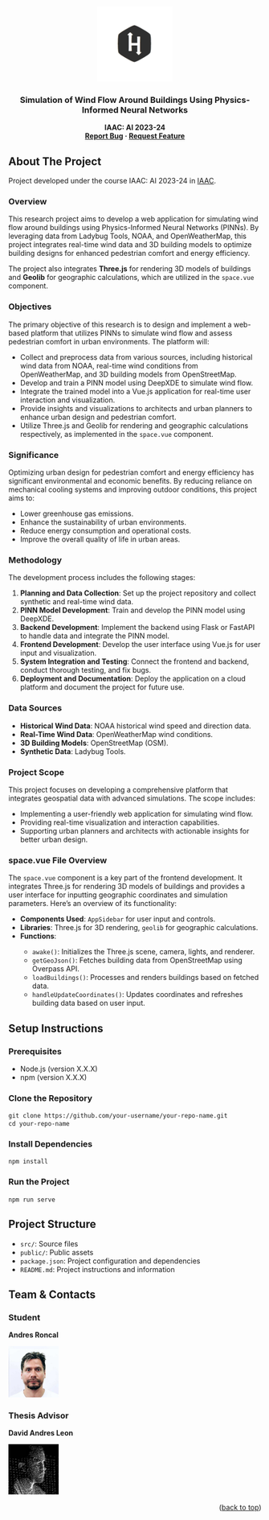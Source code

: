 <!-- PROJECT LOGO -->
<br />
<div align="center">
    <img src="./doc/img/logo.jpg" alt="Logo" width="150">
  <h3 align="center">Simulation of Wind Flow Around Buildings Using Physics-Informed Neural Networks</h3>
  <p align="center" style="font-weight: bold;">IAAC: AI 2023-24<br>
    <a href="mailto:andres.roncal@students.iaac.net">Report Bug</a>
    ·
    <a href="mailto:andres.roncal@students.iaac.net">Request Feature</a>
  </p>
</div>

<h2>About The Project</h2>

<p>Project developed under the course IAAC: AI 2023-24 in <a href="https://iaac.net/">IAAC</a>.</p>

<h3>Overview</h3>

<p>This research project aims to develop a web application for simulating wind flow around buildings using Physics-Informed Neural Networks (PINNs). By leveraging data from Ladybug Tools, NOAA, and OpenWeatherMap, this project integrates real-time wind data and 3D building models to optimize building designs for enhanced pedestrian comfort and energy efficiency.</p>

<p>The project also integrates <strong>Three.js</strong> for rendering 3D models of buildings and <strong>Geolib</strong> for geographic calculations, which are utilized in the <code>space.vue</code> component.</p>

<h3>Objectives</h3>

<p>The primary objective of this research is to design and implement a web-based platform that utilizes PINNs to simulate wind flow and assess pedestrian comfort in urban environments. The platform will:</p>
<ul>
  <li>Collect and preprocess data from various sources, including historical wind data from NOAA, real-time wind conditions from OpenWeatherMap, and 3D building models from OpenStreetMap.</li>
  <li>Develop and train a PINN model using DeepXDE to simulate wind flow.</li>
  <li>Integrate the trained model into a Vue.js application for real-time user interaction and visualization.</li>
  <li>Provide insights and visualizations to architects and urban planners to enhance urban design and pedestrian comfort.</li>
  <li>Utilize Three.js and Geolib for rendering and geographic calculations respectively, as implemented in the <code>space.vue</code> component.</li>
</ul>

<h3>Significance</h3>

<p>Optimizing urban design for pedestrian comfort and energy efficiency has significant environmental and economic benefits. By reducing reliance on mechanical cooling systems and improving outdoor conditions, this project aims to:</p>
<ul>
  <li>Lower greenhouse gas emissions.</li>
  <li>Enhance the sustainability of urban environments.</li>
  <li>Reduce energy consumption and operational costs.</li>
  <li>Improve the overall quality of life in urban areas.</li>
</ul>

<h3>Methodology</h3>

<p>The development process includes the following stages:</p>
<ol>
  <li><strong>Planning and Data Collection</strong>: Set up the project repository and collect synthetic and real-time wind data.</li>
  <li><strong>PINN Model Development</strong>: Train and develop the PINN model using DeepXDE.</li>
  <li><strong>Backend Development</strong>: Implement the backend using Flask or FastAPI to handle data and integrate the PINN model.</li>
  <li><strong>Frontend Development</strong>: Develop the user interface using Vue.js for user input and visualization.</li>
  <li><strong>System Integration and Testing</strong>: Connect the frontend and backend, conduct thorough testing, and fix bugs.</li>
  <li><strong>Deployment and Documentation</strong>: Deploy the application on a cloud platform and document the project for future use.</li>
</ol>

<h3>Data Sources</h3>
<ul>
  <li><strong>Historical Wind Data</strong>: NOAA historical wind speed and direction data.</li>
  <li><strong>Real-Time Wind Data</strong>: OpenWeatherMap wind conditions.</li>
  <li><strong>3D Building Models</strong>: OpenStreetMap (OSM).</li>
  <li><strong>Synthetic Data</strong>: Ladybug Tools.</li>
</ul>

<h3>Project Scope</h3>

<p>This project focuses on developing a comprehensive platform that integrates geospatial data with advanced simulations. The scope includes:</p>
<ul>
  <li>Implementing a user-friendly web application for simulating wind flow.</li>
  <li>Providing real-time visualization and interaction capabilities.</li>
  <li>Supporting urban planners and architects with actionable insights for better urban design.</li>
</ul>

<h3>space.vue File Overview</h3>

<p>The <code>space.vue</code> component is a key part of the frontend development. It integrates Three.js for rendering 3D models of buildings and provides a user interface for inputting geographic coordinates and simulation parameters. Here’s an overview of its functionality:</p>
<ul>
  <li><strong>Components Used</strong>: <code>AppSidebar</code> for user input and controls.</li>
  <li><strong>Libraries</strong>: Three.js for 3D rendering, <code>geolib</code> for geographic calculations.</li>
  <li><strong>Functions</strong>:</li>
  <ul>
    <li><code>awake()</code>: Initializes the Three.js scene, camera, lights, and renderer.</li>
    <li><code>getGeoJson()</code>: Fetches building data from OpenStreetMap using Overpass API.</li>
    <li><code>loadBuildings()</code>: Processes and renders buildings based on fetched data.</li>
    <li><code>handleUpdateCoordinates()</code>: Updates coordinates and refreshes building data based on user input.</li>
  </ul>
</ul>

<h2>Setup Instructions</h2>

<h3>Prerequisites</h3>
<ul>
  <li>Node.js (version X.X.X)</li>
  <li>npm (version X.X.X)</li>
</ul>

<h3>Clone the Repository</h3>
<pre><code>git clone https://github.com/your-username/your-repo-name.git
cd your-repo-name
</code></pre>

<h3>Install Dependencies</h3>
<pre><code>npm install
</code></pre>

<h3>Run the Project</h3>
<pre><code>npm run serve
</code></pre>

<h2>Project Structure</h2>

<ul>
  <li><code>src/</code>: Source files</li>
  <li><code>public/</code>: Public assets</li>
  <li><code>package.json</code>: Project configuration and dependencies</li>
  <li><code>README.md</code>: Project instructions and information</li>
</ul>

<h2>Team & Contacts</h2>

<h3>Student</h3>
<p><strong>Andres Roncal</strong></p>
<a href="https://www.linkedin.com/in/andres-roncal-1b148a132/" target="_blank">
    <img src="./web-app/src/assets/img/andres.png" alt="Andres Roncal" width="100">
</a>

<h3>Thesis Advisor</h3>
<p><strong>David Andres Leon</strong></p>
<a href="https://es.linkedin.com/in/davidandresleon" target="_blank">
    <img src="./web-app/src/assets/img/davidProfilePic.png" alt="David Andres Leon" width="100">
</a>

<p align="right">(<a href="#readme-top">back to top</a>)</p>

</body>
</html>
